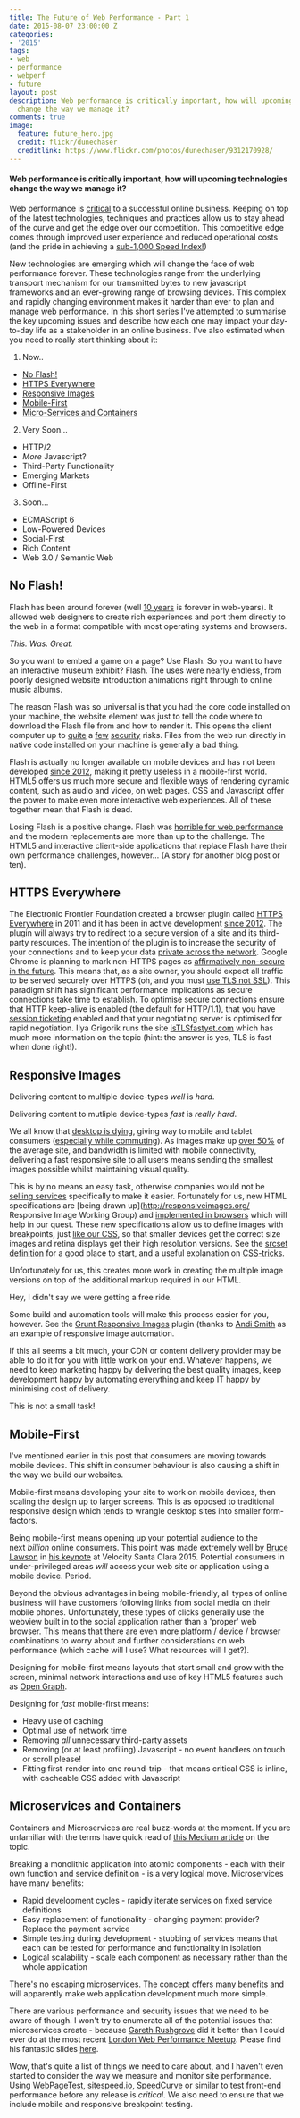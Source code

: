 ```yaml
---
title: The Future of Web Performance - Part 1
date: 2015-08-07 23:00:00 Z
categories:
- '2015'
tags:
- web
- performance
- webperf
- future
layout: post
description: Web performance is critically important, how will upcoming technologies
  change the way we manage it?
comments: true
image:
  feature: future_hero.jpg
  credit: flickr/dunechaser
  creditlink: https://www.flickr.com/photos/dunechaser/9312170928/
---
```


#### Web performance is critically important, how will upcoming technologies change the way we manage it?

Web performance is [critical](/2015/web-performance-optimisation-basics/) to a successful online business.
Keeping on top of the latest technologies, techniques and practices allow us to stay ahead of the curve and get the edge over our competition.
This competitive edge comes through improved user experience and reduced operational costs (and the pride in achieving a [sub-1,000 Speed Index!](http://www.sitepoint.com/speed-index-measuring-page-load-time-different-way/))

New technologies are emerging which will change the face of web performance forever.
These technologies range from the underlying transport mechanism for our transmitted bytes to new javascript frameworks and an ever-growing range of browsing devices.
This complex and rapidly changing environment makes it harder than ever to plan and manage web performance.
In this short series I've attempted to summarise the key upcoming issues and describe how each one may impact your day-to-day life as a stakeholder in an online business.
I've also estimated when you need to really start thinking about it:

1. Now..
  *	[No Flash!](#noflash)
  *	[HTTPS Everywhere](#https)
  *	[Responsive Images](#responsive)
  *	[Mobile-First](#mobile)
  *	[Micro-Services and Containers](#micro)
2. Very Soon...
  * HTTP/2
  * _More_ Javascript?
  * Third-Party Functionality
  *	Emerging Markets
  *	Offline-First
3. Soon...
  *	ECMAScript 6
  *	Low-Powered Devices
  *	Social-First
  *	Rich Content
  *	Web 3.0 / Semantic Web

  
## <a name='noflash'></a>No Flash!

Flash has been around forever (well [10 years](https://en.wikipedia.org/wiki/Adobe_Flash#Macromedia) is forever in web-years).
It allowed web designers to create rich experiences and port them directly to the web in a format compatible with most operating systems and browsers.

_This. Was. Great._

So you want to embed a game on a page? Use Flash. So you want to have an interactive museum exhibit? Flash.
The uses were nearly endless, from poorly designed website introduction animations right through to online music albums.

The reason Flash was so universal is that you had the core code installed on your machine, the website element was just to tell the code where to download the Flash file from and how to render it.
This opens the client computer up to [quite](http://www.theguardian.com/technology/2015/jul/08/warning-adobe-flash-vulnerability-hacking-team-leak) a [few](http://blog.trendmicro.com/trendlabs-security-intelligence/analyzing-cve-2015-0311-flash-zero-day-vulnerability/) [security](http://www.computerweekly.com/news/4500248673/Adobe-patches-Flash-Player-vulnerability-CVE-2015-3113) risks.
Files from the web run directly in native code installed on your machine is generally a bad thing.

Flash is actually no longer available on mobile devices and has not been developed [since 2012](http://www.techhive.com/article/258574/adobe_says_no_flash_player_for_android_41_plans_to_withdraw_app_on_aug_15.html), making it pretty useless in a mobile-first world.
HTML5 offers us much more secure and flexible ways of rendering dynamic content, such as audio and video, on web pages.
CSS and Javascript offer the power to make even more interactive web experiences.
All of these together mean that Flash is dead.

Losing Flash is a positive change. Flash was [horrible for web performance](https://www.apple.com/hotnews/thoughts-on-flash/) and the modern replacements are more than up to the challenge.
The HTML5 and interactive client-side applications that replace Flash have their own performance challenges, however... (A story for another blog post or ten).  


## <a name='https'></a>HTTPS Everywhere

The Electronic Frontier Foundation created a browser plugin called [HTTPS Everywhere](https://www.eff.org/Https-everywhere) in 2011 and it has been in active development [since 2012](https://github.com/EFForg/https-everywhere/graphs/contributors).
The plugin will always try to redirect to a secure version of a site and its third-party resources. The intention of the plugin is to increase the security of your connections and to keep your data [private across the network](http://mashable.com/2011/05/31/https-web-security/ "Web Security: Why You Should Always Use HTTPS").
Google Chrome is planning to mark non-HTTPS pages as [affirmatively non-secure in the future](https://www.chromium.org/Home/chromium-security/marking-http-as-non-secure).
This means that, as a site owner, you should expect all traffic to be served securely over HTTPS (oh, and you must [use TLS not SSL](https://tools.ietf.org/html/rfc7568)).
This paradigm shift has significant performance implications as secure connections take time to establish.
To optimise secure connections ensure that HTTP keep-alive is enabled (the default for HTTP/1.1), that you have [session ticketing](http://chimera.labs.oreilly.com/books/1230000000545/ch04.html#_session_tickets) enabled and that your negotiating server is optimised for rapid negotiation.
Ilya Grigorik runs the site [isTLSfastyet.com](https://istlsfastyet.com/) which has much more information on the topic (hint: the answer is yes, TLS is fast when done right!).


## <a name='responsive'></a>Responsive Images

Delivering content to multiple device-types *well* is _hard_.

Delivering content to mutliple device-types *fast* is _really hard_.

We all know that [desktop is dying](http://qz.com/393553/the-desktop-is-dying-and-mobile-is-winning-in-news-like-everything-else/), giving way to mobile and tablet consumers ([especially while commuting](http://internetretailing.net/2015/07/consumers-to-spend-9-3bn-shopping-on-mobile-while-they-commute-study-finds/ "Consumers to spend £9.3bn shopping on mobile while they commute")).
As images make up [over 50%](http://httparchive.org/interesting.php#bytesperpage) of the average site, and bandwidth is limited with mobile connectivity, delivering a fast responsive site to all users means sending the smallest images possible whilst maintaining visual quality.

This is by no means an easy task, otherwise companies would not be [selling services](https://www.resrc.it/) specifically to make it easier.
Fortunately for us, new HTML specifications are [being drawn up](http://responsiveimages.org/ Responsive Image Working Group) and [implemented in browsers](http://caniuse.com/#feat=srcset "CanIUse.com / SrcSet") which will help in our quest.
These new specifications allow us to define images with breakpoints, just [like our CSS](https://css-tricks.com/css-media-queries/), so that smaller devices get the correct size images and retina displays get their high resolution versions.
See the [srcset definition](http://www.w3.org/html/wg/drafts/html/master/semantics.html#attr-img-srcset) for a good place to start, and a useful explanation on [CSS-tricks](https://css-tricks.com/responsive-images-youre-just-changing-resolutions-use-srcset/).

Unfortunately for us, this creates more work in creating the multiple image versions on top of the additional markup required in our HTML.

Hey, I didn't say we were getting a free ride.

Some build and automation tools will make this process easier for you, however. See the [Grunt Responsive Images](https://github.com/andismith/grunt-responsive-images) plugin (thanks to [Andi Smith](https://twitter.com/andismith "Andi Smith on Twitter") as an example of responsive image automation.

If this all seems a bit much, your CDN or content delivery provider may be able to do it for you with little work on your end. Whatever happens, we need to keep marketing happy by delivering the best quality images, keep development happy by automating everything and keep IT happy by minimising cost of delivery.

This is not a small task!


## <a name='mobile'></a>Mobile-First

I've mentioned earlier in this post that consumers are moving towards mobile devices.
This shift in consumer behaviour is also causing a shift in the way we build our websites.

Mobile-first means developing your site to work on mobile devices, then scaling the design up to larger screens.
This is as opposed to traditional responsive design which tends to wrangle desktop sites into smaller form-factors.

Being mobile-first means opening up your potential audience to the next _billion_ online consumers.
This point was made extremely well by [Bruce Lawson](https://twitter.com/brucel "Bruce Lawson on Twitter") in [his keynote](https://www.youtube.com/watch?v=BHO70H9tvqo) at Velocity Santa Clara 2015.
Potential consumers in under-privileged areas *will* access your web site or application using a mobile device. Period.

Beyond the obvious advantages in being mobile-friendly, all types of online business will have customers following links from social media on their mobile phones.
Unfortunately, these types of clicks generally use the webview built in to the social application rather than a 'proper' web browser.
This means that there are even more platform / device / browser combinations to worry about and further considerations on web performance (which cache will I use? What resources will I get?).

Designing for mobile-first means layouts that start small and grow with the screen, minimal network interactions and use of key HTML5 features such as [Open Graph](http://ogp.me/).

Designing for _fast_ mobile-first means:

*   Heavy use of caching
*   Optimal use of network time
*   Removing _all_ unnecessary third-party assets
*   Removing (or at least profiling) Javascript - no event handlers on touch or scroll please!
*   Fitting first-render into one round-trip - that means critical CSS is inline, with cacheable CSS added with Javascript


## <a name='micro'></a>Microservices and Containers

Containers and Microservices are real buzz-words at the moment.
If you are unfamiliar with the terms have quick read of [this Medium article](https://medium.com/aws-activate-startup-blog/using-containers-to-build-a-microservices-architecture-6e1b8bacb7d1) on the topic.

Breaking a monolithic application into atomic components - each with their own function and service definition - is a very logical move.
Microservices have many benefits:

*   Rapid development cycles - rapidly iterate services on fixed service definitions
*   Easy replacement of functionality - changing payment provider? Replace the payment service
*   Simple testing during development - stubbing of services means that each can be tested for performance and functionality in isolation
*   Logical scalability - scale each component as necessary rather than the whole application

There's no escaping microservices. The concept offers many benefits and will apparently make web application development much more simple.

There are various performance and security issues that we need to be aware of though. 
I won't try to enumerate all of the potential issues that microservices create - because [Gareth Rushgrove](https://twitter.com/garethr "Gareth Rushgrove on Twitter") did it better than I could ever do at the most recent [London Web Performance Meetup](http://www.meetup.com/London-Web-Performance-Group/).
Please find his fantastic slides [here](https://speakerdeck.com/garethr/containers-and-microservices-make-performance-worse).

Wow, that's quite a list of things we need to care about, and I haven't even started to consider the way we measure and monitor site performance.
Using [WebPageTest](https://webpagetest.org/), [sitespeed.io](http://www.sitespeed.io/), [SpeedCurve](https://speedcurve.com/) or similar to test front-end performance before any release is _critical_.
We also need to ensure that we include mobile and responsive breakpoint testing.
